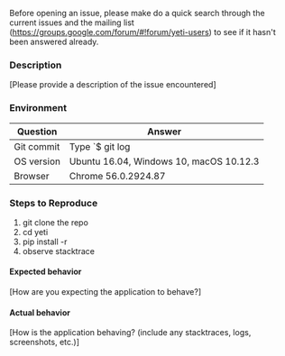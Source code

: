 Before opening an issue, please make do a quick search through the current issues
and the mailing list (https://groups.google.com/forum/#!forum/yeti-users) to see
if it hasn't been answered already.

### Description
[Please provide a description of the issue encountered]

### Environment

| Question         | Answer
|------------------|--------------------
| Git commit       | Type `$ git log | head -n1` to find out
| OS version       | Ubuntu 16.04, Windows 10, macOS 10.12.3
| Browser          | Chrome 56.0.2924.87

### Steps to Reproduce
1. git clone the repo
1. cd yeti
1. pip install -r
1. observe stacktrace

#### Expected behavior
[How are you expecting the application to behave?]

#### Actual behavior
[How is the application behaving? (include any stacktraces, logs, screenshots, etc.)]
